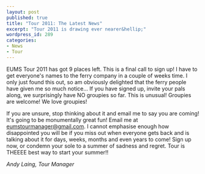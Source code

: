 ```yaml
---
layout: post
published: true
title: "Tour 2011: The Latest News"
excerpt: "Tour 2011 is drawing ever nearer&hellip;"
wordpress_id: 289
categories:
- News
- Tour
---
```


EUMS Tour 2011 has got 9 places left. This is a final call to sign up! I have
to get everyone's names to the ferry company in a couple of weeks time. I
only just found this out, so am obviously delighted that the ferry
people have given me so much notice... If you have signed up, invite your
pals along, we surprisingly have NO groupies so far. This is unusual!
Groupies are welcome! We love groupies!

If you are unsure, stop thinking about it and email me to say you are coming!
It's going to be monumentally great fun! Email me at <a href="mailto:eumstourmanager@gmail.com">eumstourmanager@gmail.com</a>.
I cannot emphasise enough how disappointed you will be if you miss out when
everyone gets back and is talking about it for days, weeks, months and even
years to come! Sign up now, or condemn your sole to a summer of sadness and
regret. Tour is THEEEE best way to start your summer!!

*Andy Laing, Tour Manager*
